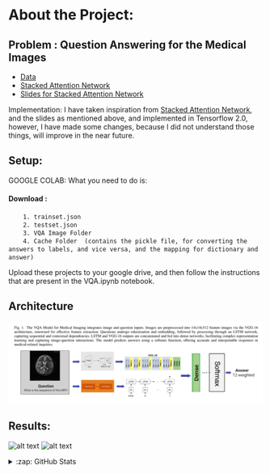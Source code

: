 # About the Project:

## Problem : Question Answering for the Medical Images 
- [Data](https://www.nature.com/articles/sdata2018251)
- [Stacked Attention Network](https://arxiv.org/pdf/1511.02274.pdf)
- [Slides for Stacked Attention Network](http://www.cs.virginia.edu/~vicente/vislang/slides/wasimonica.pdf)

Implementation: I have taken inspiration from [Stacked Attention Network](https://arxiv.org/pdf/1511.02274.pdf), and the slides as mentioned above, and implemented in Tensorflow 2.0, however, I have made some changes, because I did not understand those things, will improve in the near future.


## Setup: 

GOOGLE COLAB:
What you need to do is: 

#### Download : 

        1. trainset.json
        2. testset.json
        3. VQA Image Folder
        4. Cache Folder  (contains the pickle file, for converting the answers to labels, and vice versa, and the mapping for dictionary and answer)
Upload these projects to your google drive, and then follow the instructions that are present in the VQA.ipynb notebook.

## Architecture
![alt text](https://github.com/haidera123/VQA-Disease-Detection/blob/Code/images/Architecture.png?raw=true)
## Results:
![alt text](https://github.com/uakarsh/med-vqa/blob/main/results/Screenshot%202021-04-28%20115653.jpg?raw=true)
![alt text](https://github.com/uakarsh/med-vqa/blob/main/results/Screenshot%202021-04-28%20115717.jpg?raw=true)



<details>
  <summary>:zap: GitHub Stats</summary>

 [![Anurag's github stats](https://github-readme-stats.vercel.app/api?username=uakarsh)](https://github.com/anuraghazra/github-readme-stats)


</details>

[website]: https://uakarsh.github.io/AkarshU
[twitter]: https://twitter.com/akarsh1_u
[youtube]: https://www.youtube.com/channel/UCvHy0oE1PUkGFjK_pWCajmQ
[instagram]: https://www.instagram.com/toforaeka/?hl=en
[linkedin]: https://www.linkedin.com/in/akarsh-upadhyay-50ba7518b/
[kaggle]: https://www.kaggle.com/akarshu121
